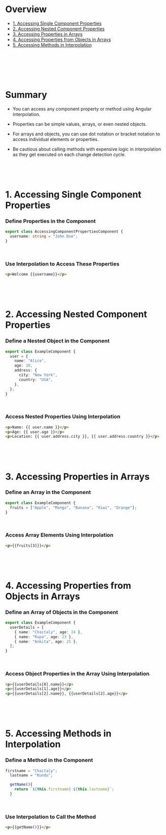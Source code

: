 # Overview

- [1. Accessing Single Component Properties](#1-accessing-single-component-properties)
- [2. Accessing Nested Component Properties](#2-accessing-nested-component-properties)
- [3. Accessing Properties in Arrays](#3-accessing-properties-in-arrays)
- [4. Accessing Properties from Objects in Arrays](#4-accessing-properties-from-objects-in-arrays)
- [5. Accessing Methods in Interpolation](#5-accessing-methods-in-interpolation)

&nbsp;

&nbsp;

&nbsp;

# Summary

- You can access any component property or method using Angular interpolation.

- Properties can be simple values, arrays, or even nested objects.

- For arrays and objects, you can use dot notation or bracket notation to access individual elements or properties.

- Be cautious about calling methods with expensive logic in interpolation as they get executed on each change detection cycle.

&nbsp;

&nbsp;

# 1. Accessing Single Component Properties

### Define Properties in the Component

```ts
export class AccessingComponentPropertiesComponent {
  username: string = "John Doe";
}
```

&nbsp;

### Use Interpolation to Access These Properties

```html
<p>Welcome {{username}}</p>
```

&nbsp;

&nbsp;

# 2. Accessing Nested Component Properties

### Define a Nested Object in the Component

```ts
export class ExampleComponent {
  user = {
    name: "Alice",
    age: 30,
    address: {
      city: "New York",
      country: "USA",
    },
  };
}
```

&nbsp;

### Access Nested Properties Using Interpolation

```html
<p>Name: {{ user.name }}</p>
<p>Age: {{ user.age }}</p>
<p>Location: {{ user.address.city }}, {{ user.address.country }}</p>
```

&nbsp;

&nbsp;

# 3. Accessing Properties in Arrays

### Define an Array in the Component

```ts
export class ExampleComponent {
  fruits = ["Apple", "Mango", "Banana", "Kiwi", "Orange"];
}
```

&nbsp;

### Access Array Elements Using Interpolation

```html
<p>{{fruits[3]}}</p>
```

&nbsp;

&nbsp;

# 4. Accessing Properties from Objects in Arrays

### Define an Array of Objects in the Component

```ts
export class ExampleComponent {
  userDetails = [
    { name: "Chaitaly", age: 24 },
    { name: "Rupa", age: 23 },
    { name: "Ankita", age: 25 },
  ];
}
```

&nbsp;

### Access Object Properties in the Array Using Interpolation

```html
<p>{{userDetails[0].name}}</p>
<p>{{userDetails[1].age}}</p>
<p>{{userDetails[2].name}}, {{userDetails[2].age}}</p>
```

&nbsp;

&nbsp;

# 5. Accessing Methods in Interpolation

### Define a Method in the Component

```ts
firstname = "Chaitaly";
  lastname = "Kundu";

  getName(){
    return `${this.firstname} ${this.lastname}`;
  }
```

&nbsp;

### Use Interpolation to Call the Method

```html
<p>{{getName()}}</p>
```

&nbsp;

&nbsp;

&nbsp;

&nbsp;

&nbsp;

&nbsp;

&nbsp;
